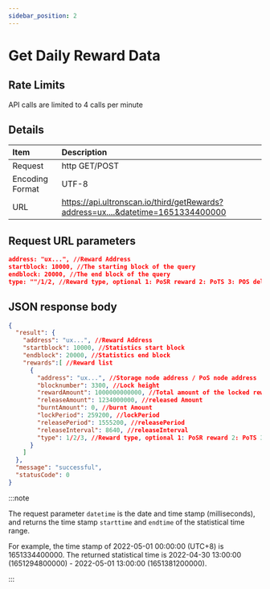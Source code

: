 ```yaml
---
sidebar_position: 2
---
```


# Get Daily Reward Data

## Rate Limits

API calls are limited to 4 calls per minute

## Details

| Item            | Description                                                                      |
|:----------------|:---------------------------------------------------------------------------------|
| Request         | http GET/POST                                                                    |
| Encoding Format | UTF-8                                                                            |
| URL             | https://api.ultronscan.io/third/getRewards?address=ux....&datetime=1651334400000 |

## Request URL parameters

```json
address: "ux...", //Reward Address
startblock: 10000, //The starting block of the query
endblock: 20000, //The end block of the query
type: ""/1/2, //Reward type, optional 1: PoSR reward 2: PoTS 3: POS delegation reward Empty: All rewards for the address
```
## JSON response body

```json
{
  "result": {
    "address": "ux...", //Reward Address
    "startblock": 10000, //Statistics start block
    "endblock": 20000, //Statistics end block
    "rewards":[ //Reward list
      {
        "address": "ux...", //Storage node address / PoS node address
        "blocknumber": 3300, //Lock height
        "rewardAmount": 1000000000000, //Total amount of the locked rewards record (including released and burnt amount in the locked position)
        "releaseAmount": 1234000000, //released Amount
        "burntAmount": 0, //burnt Amount
        "lockPeriod": 259200, //lockPeriod
        "releasePeriod": 1555200, //releasePeriod
        "releaseInterval": 8640, //releaseInterval
        "type": 1/2/3, //Reward type, optional 1: PoSR reward 2: PoTS 3: PoS delegation reward
      }
    ]
  },
  "message": "successful",
  "statusCode": 0
}
```

:::note

The request parameter `datetime` is the date and time stamp (milliseconds), and returns the
time stamp `starttime` and `endtime` of the statistical time range.

For example, the time stamp of 2022-05-01 00:00:00 (UTC+8) is 1651334400000.  The returned
statistical time is 2022-04-30 13:00:00 (1651294800000) - 2022-05-01 13:00:00 (1651381200000).

:::
